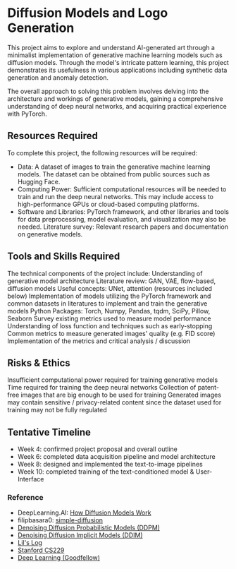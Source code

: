 # Diffusion Models and Logo Generation

This project aims to explore and understand AI-generated art through a minimalist implementation of generative machine learning models such as diffusion models. Through the model's intricate pattern learning, this project demonstrates its usefulness in various applications including synthetic data generation and anomaly detection. 

The overall approach to solving this problem involves delving into the architecture and workings of generative models, gaining a comprehensive understanding of deep neural networks, and acquiring practical experience with PyTorch.


## Resources Required

To complete this project, the following resources will be required:

- Data: A dataset of images to train the generative machine learning models. The dataset can be obtained from public sources such as Hugging Face.
- Computing Power: Sufficient computational resources will be needed to train and run the deep neural networks. This may include access to high-performance GPUs or cloud-based computing platforms.
- Software and Libraries: PyTorch framework, and other libraries and tools for data preprocessing, model evaluation, and visualization may also be needed.
Literature survey: Relevant research papers and documentation on generative models.

## Tools and Skills Required

The technical components of the project include:
Understanding of generative model architecture
Literature review: GAN, VAE, flow-based, diffusion models
Useful concepts: UNet, attention
(resources included below)
Implementation of models
utilizing the PyTorch framework and common datasets in literatures to implement and train the generative models
Python Packages: Torch, Numpy, Pandas, tqdm, SciPy, Pillow, Seaborn
Survey existing metrics used to measure model performance
Understanding of loss function and techniques such as early-stopping
Common metrics to measure generated images' quality (e.g. FID score)
Implementation of the metrics and critical analysis / discussion



## Risks & Ethics

Insufficient computational power required for training generative models 
Time required for training the deep neural networks
Collection of patent-free images that are big enough to be used for training
Generated images may contain sensitive / privacy-related content since the dataset used for training may not be fully regulated

## Tentative Timeline

- Week 4: confirmed project proposal and overall outline
- Week 6: completed data acquisition pipeline and model architecture
- Week 8: designed and implemented the text-to-image pipelines
- Week 10: completed training of the text-conditioned model & User-Interface


### Reference
- DeepLearning.AI: [How Diffusion Models Work](https://www.deeplearning.ai/short-courses/how-diffusion-models-work/)
- filipbasara0: [simple-diffusion](https://github.com/filipbasara0/simple-diffusion)
- [Denoising Diffusion Probabilistic Models (DDPM)](https://arxiv.org/pdf/2006.11239.pdf) 
- [Denoising Diffusion Implicit Models (DDIM)](https://arxiv.org/pdf/2010.02502.pdf)
- [Lil's Log](https://lilianweng.github.io/)
- [Stanford CS229](https://cs229.stanford.edu/main_notes.pdf)
- [Deep Learning (Goodfellow)](https://www.deeplearningbook.org/)



